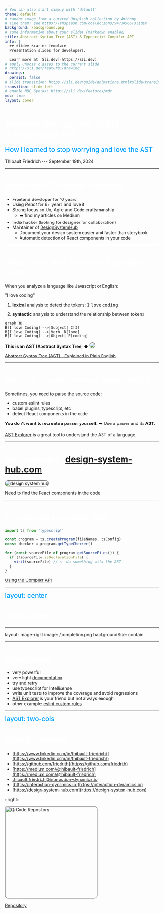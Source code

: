 ```yaml
---
# You can also start simply with 'default'
theme: default
# random image from a curated Unsplash collection by Anthony
# like them? see https://unsplash.com/collections/94734566/slidev
background: /background.png
# some information about your slides (markdown enabled)
title: Abstract Syntax Tree (AST) & Typescript Compiler API
info: |
  ## Slidev Starter Template
  Presentation slides for developers.

  Learn more at [Sli.dev](https://sli.dev)
# apply unocss classes to the current slide
# https://sli.dev/features/drawing
drawings:
  persist: false
# slide transition: https://sli.dev/guide/animations.html#slide-transitions
transition: slide-left
# enable MDC Syntax: https://sli.dev/features/mdc
mdc: true
layout: cover
---
```


# Abstract Syntax Tree (AST) <br/> & Typescript API

## How I learned to stop worrying and love the AST

Thibault Friedrich --- September 19th, 2024

<!--
The last comment block of each slide will be treated as slide notes. It will be visible and editable in Presenter Mode along with the slide. [Read more in the docs](https://sli.dev/guide/syntax.html#notes)
-->

<style>

h1 {
  color: white;
}

h2 {
  color: #01a2ff;
  margin-top: 10px;
  font-weight: 500;
}
</style>

---

# About me: Thibault Friedrich

- Frontend developer for 10 years
- Using _React_ for 6+ years and love it
- Strong focus on Ux, Agile and Code craftsmanship 
  - ➡️ find my articles on Medium
- Indie hacker (looking for designer for collaboration)
- Maintainer of [DesignSystemHub](https://design-system-hub.com)
  - Document your design system easier and faster than storybook
  - <span v-mark.circle.orange>Automatic detection</span> of React components in your code

---

# What is an AST (Abstract Syntax Tree)?

When you analyze a language like Javascript or English: 


<div class="text-center text-2xl">
"I love coding"
</div>

<div v-click>

1. __lexical__ analysis to detect the tokens: <kbd>I</kbd> <kbd>love</kbd> <kbd>coding</kbd>

</div>
<div v-click>

2. __syntactic__ analysis to understand the relationship between tokens

<div class="flex flex-col items-center justify-center">

```mermaid {theme: 'neutral', scale: 0.6}
graph TD
B[I love Coding] -->|Subject| C[I]
B[I love Coding] -->|Verb| D[love]
B[I love Coding] -->|Object| E[coding]
```

</div>





</div>






<div v-click>

<div class="flex flex-col items-center justify-center">
<strong class="pr-10">This is an AST (Abstract Syntax Tree) ⬆️</strong>

<img src="/boom.gif" class="w-50" />




</div>





</div>



<div class="absolute left-60px bottom-20px text-xs">

[Abstract Syntax Tree (AST) - Explained in Plain English](https://dev.to/balapriya/abstract-syntax-tree-ast-explained-in-plain-english-1h38)

</div>

---

# Why do I need to know about AST?

Sometimes, you need to parse the source code:

- custom eslint rules
- babel plugins, typescript, etc
- detect React components in the code

__You don't want to recreate a parser yourself.__ <span v-click>➡️ Use a parser and its __AST.__ </span>

<div v-click>

[AST Explorer](https://astexplorer.net/) is a great tool to understand the AST of a language.

</div>

---

# Real example: [design-system-hub.com](https://design-system-hub.com)

![design system hub](/design-system-hub.png)

<div class="absolute bottom-30 right-30 text-white w-40 text-xl" v-click>Need to find the React components in the code</div>

<style>
img {
  border-radius: 10px;
  border: 1px solid #333;
}

</style>

---

# Typescript Compiler API

```ts
import ts from 'typescript'

const program = ts.createProgram(fileNames, tsConfig)
const checker = program.getTypeChecker()

for (const sourceFile of program.getSourceFiles()) {
  if (!sourceFile.isDeclarationFile) {
    visit(sourceFile) // <- do something with the AST
  }
}
```


<div class="absolute left-60px bottom-20px text-xs">

[Using the Compiler API](https://github.com/Microsoft/TypeScript/wiki/Using-the-Compiler-API)

</div>

---
layout: center
---

# Demo time


---
layout: image-right
image: /completion.png
backgroundSize: contain

---

# Conclusion

- very powerful
- very light [documentation](https://github.com/Microsoft/TypeScript/wiki/Using-the-Compiler-API)
- try and retry
- use typescript for Intellisense
- write unit tests to improve the coverage and avoid regressions
- [AST Explorer](https://astexplorer.net/) is your friend but not always enough
- other example: [eslint custom rules](https://eslint.org/docs/latest/extend/custom-rules)

---
layout: two-cols
---

# Stay in contact


- [https://www.linkedin.com/in/thibault-friedrich/](https://www.linkedin.com/in/thibault-friedrich/)
- [https://github.com/friedrith](https://github.com/friedrith)
- [https://medium.com/@thibault-friedrich](https://medium.com/@thibault-friedrich)
- [thibault.friedrich@interaction-dynamics.io](mailto:thibault.friedrich@interaction-dynamics.io)
- [https://interaction-dynamics.io](https://interaction-dynamics.io)
- [https://design-system-hub.com](https://design-system-hub.com)


::right::

<div class="text-center flex flex-col items-center">

<img width="300" height="300" src="/qrcode.svg" alt="QrCode Repository">

[Repository](https://github.com/friedrith/abstract-syntax-tree)

</div>